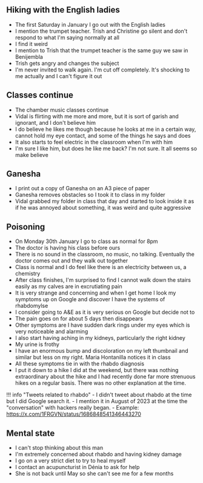 

## Hiking with the English ladies

- The first Saturday in January I go out with the English ladies
- I mention the trumpet teacher. Trish and Christine go silent and don't respond to what I'm saying normally at all
- I find it weird
- I mention to Trish that the trumpet teacher is the same guy we saw in Benijembla
- Trish gets angry and changes the subject
- I'm never invited to walk again. I'm cut off completely. It's shocking to me actually and I can't figure it out

## Classes continue

- The chamber music classes continue
- Vidal is flirting with me more and more, but it is sort of garish and ignorant, and I don't believe him
- I do believe he likes me though because he looks at me in a certain way, cannot hold my eye contact, and some of the things he says and does
- It also starts to feel electric in the classroom when I'm with him 
- I'm sure I like him, but does he like me back? I'm not sure. It all seems so make believe

## Ganesha

- I print out a copy of Ganesha on an A3 piece of paper
- Ganesha removes obstacles so I took it to class in my folder
- Vidal grabbed my folder in class that day and started to look inside it as if he was annoyed about something, it was weird and quite aggressive

## Poisoning

- On Monday 30th January I go to class as normal for 8pm
- The doctor is having his class before ours
- There is no sound in the classroom, no music, no talking. Eventually the doctor comes out and they walk out together
- Class is normal and I do feel like there is an electricity between us, a chemistry
- After class finishes, I'm surprised to find I cannot walk down the stairs easily as my calves are in excrutiating pain
- It is very strange and concerning and when I get home I look my symptoms up on Google and discover I have the systems of rhabdomylse 
- I consider going to A&E as it is very serious on Google but decide not to 
- The pain goes on for about 5 days then disappears
- Other symptoms are I have sudden dark rings under my eyes which is very noticeable and alarming
- I also start having aching in my kidneys, particularly the right kidney
- My urine is frothy
- I have an enormous bump and discoloration on my left thumbnail and similar but less on my right. Maria Hontanilla notices it in class
- All these symptoms tie in with the rhabdo diagnosis
- I put it down to a hike I did at the weekend, but there was nothing extraordinary about the hike and I had recently done far more strenuous hikes on a regular basis. There was no other explanation at the time.

!!! info "Tweets related to rhabdo"
    - I didn't tweet about rhabdo at the time but I did Google search it.
    - I mention it in August of 2023 at the time the "conversation" with hackers really began.
    - Example: https://x.com/1FRGVN/status/1686848541346443270

## Mental state

- I can't stop thinking about this man
- I'm extremely concerned about rhabdo and having kidney damage
- I go on a very strict diet to try to heal myself
- I contact an acupuncturist in Dénia to ask for help
- She is not back until May so she can't see me for a few months
